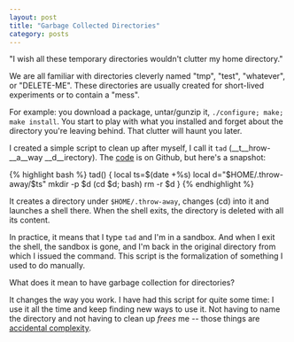```yaml
---
layout: post
title: "Garbage Collected Directories"
category: posts
---
```


"I wish all these temporary directories wouldn't clutter my home directory."

We are all familiar with directories cleverly named "tmp", "test", "whatever",
or "DELETE-ME". These directories are usually created for short-lived
experiments or to contain a "mess".

For example: you download a package, untar/gunzip it, `./configure; make; make
install`. You start to play with what you installed and forget about the
directory you're leaving behind. That clutter will haunt you later.

I created a simple script to clean up after myself, I call it `tad` (__t__hrow-__a__way
__d__irectory). The [code](https://github.com/jpalardy/dotfiles/blob/master/bash/commands/tad.bash) is on Github, but
here's a snapshot:

{% highlight bash %}
tad() {
  local ts=$(date +%s)
  local d="$HOME/.throw-away/$ts"
  mkdir -p $d
  (cd $d; bash)
  rm -r $d
}
{% endhighlight %}

It creates a directory under `$HOME/.throw-away`, changes (cd) into it and
launches a shell there. When the shell exits, the directory is deleted with all
its content.

In practice, it means that I type `tad` and I'm in a sandbox. And when I exit
the shell, the sandbox is gone, and I'm back in the original directory from
which I issued the command. This script is the formalization of something I
used to do manually.

What does it mean to have garbage collection for directories?

It changes the way you work. I have had this script for quite some time: I use
it all the time and keep finding new ways to use it. Not having to name the
directory and not having to clean up _frees_ me -- those things are
[accidental complexity](http://en.wikipedia.org/wiki/Accidental_complexity).

